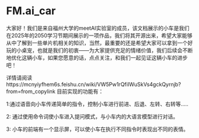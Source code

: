 # FM.ai_car
大家好！我们是来自福州大学的meetAI实验室的成员，该文档展示的小车是我们在2025年的2050学习节期间展示的一项作品，我们将其开源出来，希望大家能够从中了解到一些单片机相关的知识，当然，最重要的还是希望大家可以拿到一个好玩的小桌宠，也就是我们的初衷——为大家提供充足的情绪价值，我们后续会不断地优化这辆小车，如果您愿意的话，点点关注，和我们一起见证这辆小车的进步吧！ 

详情请阅读https://mcnyiyfhem6s.feishu.cn/wiki/VW5Pw1rQfiIWuSkVs4gckQyrnjb?from=from_copylink
目前实现的功能有：

1:通过语音向小车传递简单的指令，控制小车进行前进、后退、左转、右转等.....

2: 通过使用命令词使小车进入提问模式，与小车内的大语言模型进行对话。

3: 小车的前端有一个显示屏，可以使小车在执行不同指令时表现出不同的表情。
